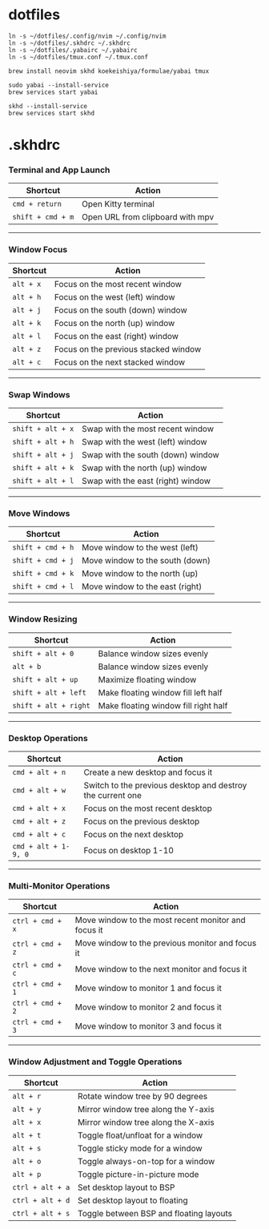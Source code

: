 # dotfiles

```
ln -s ~/dotfiles/.config/nvim ~/.config/nvim
ln -s ~/dotfiles/.skhdrc ~/.skhdrc
ln -s ~/dotfiles/.yabairc ~/.yabairc
ln -s ~/dotfiles/tmux.conf ~/.tmux.conf

brew install neovim skhd koekeishiya/formulae/yabai tmux

sudo yabai --install-service
brew services start yabai

skhd --install-service
brew services start skhd
```

# .skhdrc

### Terminal and App Launch

| **Shortcut**      | **Action**                       |
| ----------------- | -------------------------------- |
| `cmd + return`    | Open Kitty terminal              |
| `shift + cmd + m` | Open URL from clipboard with mpv |

---

### Window Focus

| **Shortcut** | **Action**                           |
| ------------ | ------------------------------------ |
| `alt + x`    | Focus on the most recent window      |
| `alt + h`    | Focus on the west (left) window      |
| `alt + j`    | Focus on the south (down) window     |
| `alt + k`    | Focus on the north (up) window       |
| `alt + l`    | Focus on the east (right) window     |
| `alt + z`    | Focus on the previous stacked window |
| `alt + c`    | Focus on the next stacked window     |

---

### Swap Windows

| **Shortcut**      | **Action**                        |
| ----------------- | --------------------------------- |
| `shift + alt + x` | Swap with the most recent window  |
| `shift + alt + h` | Swap with the west (left) window  |
| `shift + alt + j` | Swap with the south (down) window |
| `shift + alt + k` | Swap with the north (up) window   |
| `shift + alt + l` | Swap with the east (right) window |

---

### Move Windows

| **Shortcut**      | **Action**                      |
| ----------------- | ------------------------------- |
| `shift + cmd + h` | Move window to the west (left)  |
| `shift + cmd + j` | Move window to the south (down) |
| `shift + cmd + k` | Move window to the north (up)   |
| `shift + cmd + l` | Move window to the east (right) |

---

### Window Resizing

| **Shortcut**          | **Action**                           |
| --------------------- | ------------------------------------ |
| `shift + alt + 0`     | Balance window sizes evenly          |
| `alt + b`             | Balance window sizes evenly          |
| `shift + alt + up`    | Maximize floating window             |
| `shift + alt + left`  | Make floating window fill left half  |
| `shift + alt + right` | Make floating window fill right half |

---

### Desktop Operations

| **Shortcut**         | **Action**                                                 |
| -------------------- | ---------------------------------------------------------- |
| `cmd + alt + n`      | Create a new desktop and focus it                          |
| `cmd + alt + w`      | Switch to the previous desktop and destroy the current one |
| `cmd + alt + x`      | Focus on the most recent desktop                           |
| `cmd + alt + z`      | Focus on the previous desktop                              |
| `cmd + alt + c`      | Focus on the next desktop                                  |
| `cmd + alt + 1-9, 0` | Focus on desktop 1-10                                      |

---

### Multi-Monitor Operations

| **Shortcut**     | **Action**                                          |
| ---------------- | --------------------------------------------------- |
| `ctrl + cmd + x` | Move window to the most recent monitor and focus it |
| `ctrl + cmd + z` | Move window to the previous monitor and focus it    |
| `ctrl + cmd + c` | Move window to the next monitor and focus it        |
| `ctrl + cmd + 1` | Move window to monitor 1 and focus it               |
| `ctrl + cmd + 2` | Move window to monitor 2 and focus it               |
| `ctrl + cmd + 3` | Move window to monitor 3 and focus it               |

---

### Window Adjustment and Toggle Operations

| **Shortcut**     | **Action**                              |
| ---------------- | --------------------------------------- |
| `alt + r`        | Rotate window tree by 90 degrees        |
| `alt + y`        | Mirror window tree along the Y-axis     |
| `alt + x`        | Mirror window tree along the X-axis     |
| `alt + t`        | Toggle float/unfloat for a window       |
| `alt + s`        | Toggle sticky mode for a window         |
| `alt + o`        | Toggle always-on-top for a window       |
| `alt + p`        | Toggle picture-in-picture mode          |
| `ctrl + alt + a` | Set desktop layout to BSP               |
| `ctrl + alt + d` | Set desktop layout to floating          |
| `ctrl + alt + s` | Toggle between BSP and floating layouts |

